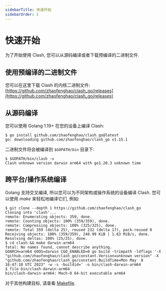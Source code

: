 ```yaml
---
sidebarTitle: 快速开始
sidebarOrder: 2
---
```


# 快速开始

为了开始使用 Clash, 您可以从源码编译或者下载预编译的二进制文件.

## 使用预编译的二进制文件

您可以在这里下载 Clash 的内核二进制文件: [https://github.com/zhaofenghao/clash_go/releases](https://github.com/zhaofenghao/clash_go/releases)

## 从源码编译

您可以使用 Golang 1.19+ 在您的设备上编译 Clash:

```shell
$ go install github.com/zhaofenghao/clash_go@latest
go: downloading github.com/zhaofenghao/clash_go v1.15.1
```

二进制文件将会被编译到 `$GOPATH/bin` 目录下:

```shell
$ $GOPATH/bin/clash -v
Clash unknown version darwin arm64 with go1.20.3 unknown time
```

## 跨平台/操作系统编译

Golang 支持交叉编译, 所以您可以为不同架构或操作系统的设备编译 Clash. 您可以使用 _make_ 来轻松地编译它们, 例如:

```shell
$ git clone --depth 1 https://github.com/zhaofenghao/clash_go
Cloning into 'clash'...
remote: Enumerating objects: 359, done.
remote: Counting objects: 100% (359/359), done.
remote: Compressing objects: 100% (325/325), done.
remote: Total 359 (delta 25), reused 232 (delta 17), pack-reused 0
Receiving objects: 100% (359/359), 248.99 KiB | 1.63 MiB/s, done.
Resolving deltas: 100% (25/25), done.
$ cd clash && make darwin-arm64
fatal: No names found, cannot describe anything.
GOARCH=arm64 GOOS=darwin CGO_ENABLED=0 go build -trimpath -ldflags '-X "github.com/zhaofenghao/clash_go/constant.Version=unknown version" -X "github.com/zhaofenghao/clash_go/constant.BuildTime=Mon May  8 16:47:10 UTC 2023" -w -s -buildid=' -o bin/clash-darwin-arm64
$ file bin/clash-darwin-arm64
bin/clash-darwin-arm64: Mach-O 64-bit executable arm64
```

对于其他构建目标, 请查看 [Makefile](https://github.com/zhaofenghao/clash_go/blob/master/Makefile).